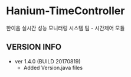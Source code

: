 # Hanium-TimeController
한이음 실시간 성능 모니터링 시스템 팀 - 시간제어 모듈

## VERSION INFO
 - ver 1.4.0 (BUILD 20170819)
    - Added Version.java files
